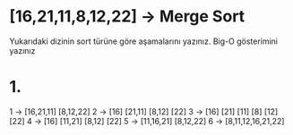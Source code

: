 # [16,21,11,8,12,22] -> Merge Sort

Yukarıdaki dizinin sort türüne göre aşamalarını yazınız.
Big-O gösterimini yazınız

# 1.
1 ->             [16,21,11]                    [8,12,22]
2 ->            [16] [21,11]                  [8,12] [22]
3 ->           [16] [21] [11]                [8] [12] [22] 
4 ->            [16] [11,21]                   [8,12] [22]
5 ->             [11,16,21]                     [8,12,22]
6 ->                        [8,11,12,16,21,22]